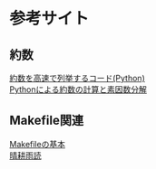 # 参考サイト
## 約数
[約数を高速で列挙するコード(Python)](https://qiita.com/LorseKudos/items/9eb560494862c8b4eb56)  
[Pythonによる約数の計算と素因数分解](https://ictsr4.com/py/m0120.html)  
  
## Makefile関連
[Makefileの基本](https://zenn.dev/keitean/articles/aaef913b433677)  
[晴耕雨読](https://tex2e.github.io/blog/#makefile)  
